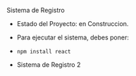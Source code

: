 <hi> Sistema de Registro </h1>

- Estado del Proyecto: en Construccion.

- Para ejecutar el sistema, debes poner:

- ```npm install react```

- Sistema de Registro 2
